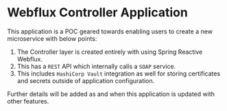 # Webflux Controller Application
This application is a POC geared towards enabling users to create a new microservice with below points:
1. The Controller layer is created entirely with using Spring Reactive Webflux.
2. This has a `REST` API which internally calls a `SOAP` service.
3. This includes `HashiCorp Vault` integration as well for storing certificates and secrets outside of application configuration.

Further details will be added as and when this application is updated with other features.